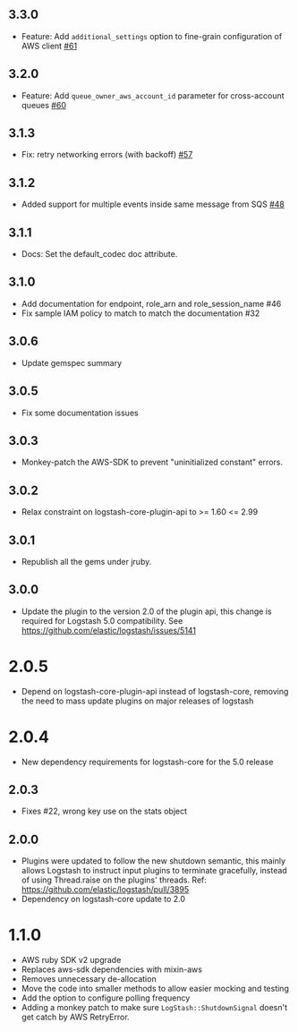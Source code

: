 ## 3.3.0
  - Feature: Add `additional_settings` option to fine-grain configuration of AWS client [#61](https://github.com/logstash-plugins/logstash-input-sqs/pull/61)

## 3.2.0
  - Feature: Add `queue_owner_aws_account_id` parameter for cross-account queues [#60](https://github.com/logstash-plugins/logstash-input-sqs/pull/60)

## 3.1.3
  - Fix: retry networking errors (with backoff) [#57](https://github.com/logstash-plugins/logstash-input-sqs/pull/57)

## 3.1.2
  - Added support for multiple events inside same message from SQS [#48](https://github.com/logstash-plugins/logstash-input-sqs/pull/48/files) 

## 3.1.1
  - Docs: Set the default_codec doc attribute.

## 3.1.0
  - Add documentation for endpoint, role_arn and role_session_name #46
  - Fix sample IAM policy to match to match the documentation #32

## 3.0.6
  - Update gemspec summary

## 3.0.5
  - Fix some documentation issues

## 3.0.3
  - Monkey-patch the AWS-SDK to prevent "uninitialized constant" errors.

## 3.0.2
  - Relax constraint on logstash-core-plugin-api to >= 1.60 <= 2.99

## 3.0.1
  - Republish all the gems under jruby.
## 3.0.0
  - Update the plugin to the version 2.0 of the plugin api, this change is required for Logstash 5.0 compatibility. See https://github.com/elastic/logstash/issues/5141
# 2.0.5
  - Depend on logstash-core-plugin-api instead of logstash-core, removing the need to mass update plugins on major releases of logstash
# 2.0.4
  - New dependency requirements for logstash-core for the 5.0 release
## 2.0.3
 - Fixes #22, wrong key use on the stats object
## 2.0.0
 - Plugins were updated to follow the new shutdown semantic, this mainly allows Logstash to instruct input plugins to terminate gracefully, 
   instead of using Thread.raise on the plugins' threads. Ref: https://github.com/elastic/logstash/pull/3895
 - Dependency on logstash-core update to 2.0

# 1.1.0
- AWS ruby SDK v2 upgrade
- Replaces aws-sdk dependencies with mixin-aws
- Removes unnecessary de-allocation
- Move the code into smaller methods to allow easier mocking and testing
- Add the option to configure polling frequency
- Adding a monkey patch to make sure `LogStash::ShutdownSignal` doesn't get catch by AWS RetryError.
